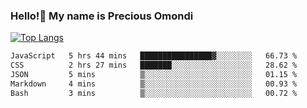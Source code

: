 ### Hello!👋 My name is Precious Omondi 

[![Top Langs](https://github-readme-stats.vercel.app/api/top-langs/?username=Presho99&langs_count=8&theme=dark)](https://github.com/Presho99/github-readme-stats)



<!--START_SECTION:waka-->

```txt
JavaScript   5 hrs 44 mins   ████████████████▓░░░░░░░░   66.73 %
CSS          2 hrs 27 mins   ███████░░░░░░░░░░░░░░░░░░   28.62 %
JSON         5 mins          ▒░░░░░░░░░░░░░░░░░░░░░░░░   01.15 %
Markdown     4 mins          ▒░░░░░░░░░░░░░░░░░░░░░░░░   00.93 %
Bash         3 mins          ▒░░░░░░░░░░░░░░░░░░░░░░░░   00.72 %
```

<!--END_SECTION:waka-->

